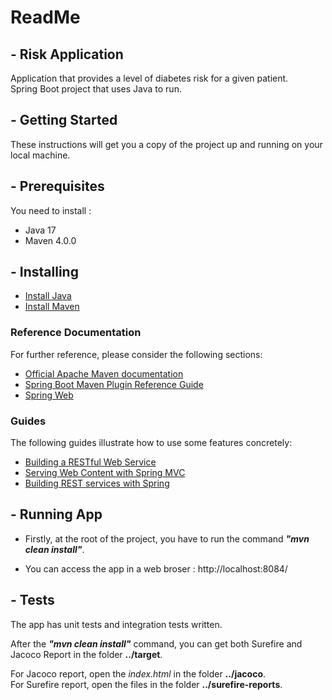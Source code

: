 # **ReadMe**


## - **Risk Application**

Application that provides a level of diabetes risk for a given patient. </br>
Spring Boot project that uses Java to run.


## - **Getting Started**

These instructions will get you a copy of the project up and running on your local machine.


## - **Prerequisites**

You need to install :
* Java 17
* Maven 4.0.0


## - **Installing**

* [Install Java](https://docs.oracle.com/javase/8/docs/technotes/guides/install/install_overview.html)
* [Install Maven](https://maven.apache.org/install.html)

### Reference Documentation

For further reference, please consider the following sections:
* [Official Apache Maven documentation](https://maven.apache.org/guides/index.html)
* [Spring Boot Maven Plugin Reference Guide](https://docs.spring.io/spring-boot/docs/3.0.6/maven-plugin/reference/html/)
* [Spring Web](https://docs.spring.io/spring-boot/docs/3.0.6/reference/htmlsingle/#web)

### Guides

The following guides illustrate how to use some features concretely:
* [Building a RESTful Web Service](https://spring.io/guides/gs/rest-service/)
* [Serving Web Content with Spring MVC](https://spring.io/guides/gs/serving-web-content/)
* [Building REST services with Spring](https://spring.io/guides/tutorials/rest/)


## - **Running App**

- Firstly, at the root of the project, you have to run the command ***"mvn clean install"***.

- You can access the app in a web broser : http://localhost:8084/


## - **Tests**

The app has unit tests and integration tests written. </br>

After the ***"mvn clean install"*** command, you can get both Surefire and Jacoco Report 
in the folder **../target**. </br>

For Jacoco report, open the *index.html* in the folder **../jacoco**. </br>
For Surefire report, open the files in the folder **../surefire-reports**. </br>

